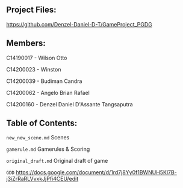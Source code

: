 ## Project Files:

https://github.com/Denzel-Daniel-D-T/GameProject_PGDG

## Members:

C14190017 - Wilson Otto

C14200023 - Winston

C14200039 - Budiman Candra

C14200062 - Angelo Brian Rafael

C14200160 - Denzel Daniel D'Assante Tangsaputra

## Table of Contents:

`new_new_scene.md` Scenes

`gamerule.md` Gamerules & Scoring

`original_draft.md` Original draft of game

`GDD` https://docs.google.com/document/d/1rd7j8Yy0f1BWNUH5Kl7B-j3iZrRaRLVvxkJjPfi4CEU/edit
